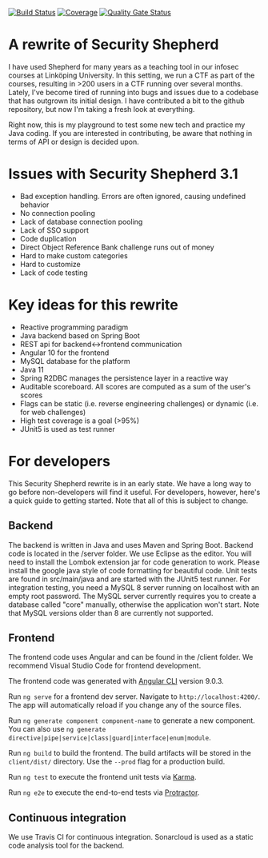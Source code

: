[![Build Status](https://travis-ci.com/etnoy/SecurityShepherd.svg?branch=dev)](https://travis-ci.com/etnoy/SecurityShepherd)
[![Coverage](https://sonarcloud.io/api/project_badges/measure?project=etnoy_SecurityShepherd&metric=coverage)](https://sonarcloud.io/dashboard?id=etnoy_SecurityShepherd)
[![Quality Gate Status](https://sonarcloud.io/api/project_badges/measure?project=etnoy_SecurityShepherd&metric=alert_status)](https://sonarcloud.io/dashboard?id=etnoy_SecurityShepherd)

# A rewrite of Security Shepherd
I have used Shepherd for many years as a teaching tool in our infosec courses at Linköping University. In this setting, we run a CTF as part of the courses, resulting in >200 users in a CTF running over several months. Lately, I've become tired of running into bugs and issues due to a codebase that has outgrown its initial design. I have contributed a bit to the github repository, but now I'm taking a fresh look at everything.

Right now, this is my playground to test some new tech and practice my Java coding. If you are interested in contributing, be aware that nothing in terms of API or design is decided upon.

# Issues with Security Shepherd 3.1
- Bad exception handling. Errors are often ignored, causing undefined behavior
- No connection pooling
- Lack of database connection pooling
- Lack of SSO support
- Code duplication
- Direct Object Reference Bank challenge runs out of money
- Hard to make custom categories
- Hard to customize
- Lack of code testing

# Key ideas for this rewrite
- Reactive programming paradigm
- Java backend based on Spring Boot
- REST api for backend<->frontend communication
- Angular 10 for the frontend
- MySQL database for the platform
- Java 11
- Spring R2DBC manages the persistence layer in a reactive way
- Auditable scoreboard. All scores are computed as a sum of the user's scores
- Flags can be static (i.e. reverse engineering challenges) or dynamic (i.e. for web challenges)
- High test coverage is a goal (>95%)
- JUnit5 is used as test runner

# For developers
This Security Shepherd rewrite is in an early state. We have a long way to go before non-developers will find it useful. For developers, however, here's a quick guide to getting started. Note that all of this is subject to change.

## Backend
The backend is written in Java and uses Maven and Spring Boot. Backend code is located in the /server folder. We use Eclipse as the editor. You will need to install the Lombok extension jar for code generation to work. Please install the google java style of code formatting for beautiful code. Unit tests are found in src/main/java and are started with the JUnit5 test runner. For integration testing, you need a MySQL 8 server running on localhost with an empty root password. The MySQL server currently requires you to create a database called "core" manually, otherwise the application won't start. Note that MySQL versions older than 8 are currently not supported.

## Frontend
The frontend code uses Angular and can be found in the /client folder. We recommend Visual Studio Code for frontend development.

The frontend code was generated with [Angular CLI](https://github.com/angular/angular-cli) version 9.0.3.

Run `ng serve` for a frontend dev server. Navigate to `http://localhost:4200/`. The app will automatically reload if you change any of the source files.

Run `ng generate component component-name` to generate a new component. You can also use `ng generate directive|pipe|service|class|guard|interface|enum|module`.

Run `ng build` to build the frontend. The build artifacts will be stored in the `client/dist/` directory. Use the `--prod` flag for a production build.

Run `ng test` to execute the frontend unit tests via [Karma](https://karma-runner.github.io).

Run `ng e2e` to execute the end-to-end tests via [Protractor](http://www.protractortest.org/).

## Continuous integration
We use Travis CI for continuous integration. Sonarcloud is used as a static code analysis tool for the backend.

